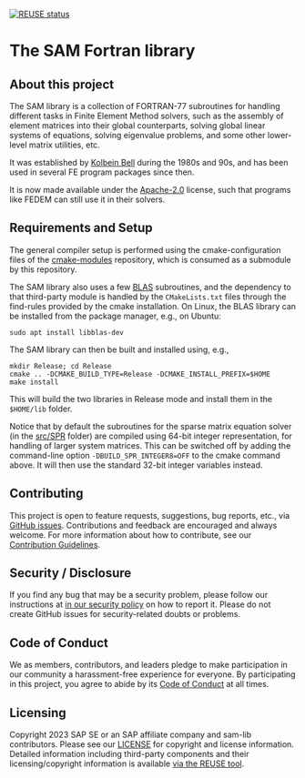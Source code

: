 <!---
  SPDX-FileCopyrightText: 2023 SAP SE

  SPDX-License-Identifier: Apache-2.0
--->

[![REUSE status](https://api.reuse.software/badge/github.com/SAP/sam-lib)](https://api.reuse.software/info/github.com/SAP/sam-lib)

# The SAM Fortran library

## About this project

The SAM library is a collection of FORTRAN-77 subroutines for handling different
tasks in Finite Element Method solvers, such as the assembly of element matrices
into their global counterparts, solving global linear systems of equations,
solving eigenvalue problems, and some other lower-level matrix utilities, etc.

It was established by
[Kolbein Bell](https://app.cristin.no/results/show.jsf?id=328216) during the
1980s and 90s, and has been used in several FE program packages since then.

It is now made available under the
[Apache-2.0](https://spdx.org/licenses/Apache-2.0.html) license,
such that programs like FEDEM can still use it in their solvers.

## Requirements and Setup

The general compiler setup is performed using the cmake-configuration files of
the [cmake-modules](https://github.com/SAP/cmake-modules) repository,
which is consumed as a submodule by this repository.

The SAM library also uses a few [BLAS](https://www.netlib.org/blas/) subroutines,
and the dependency to that third-party module is handled by the `CMakeLists.txt`
files through the find-rules provided by the cmake installation.
On Linux, the BLAS library can be installed from the package manager,
e.g., on Ubuntu:

    sudo apt install libblas-dev

The SAM library can then be built and installed using, e.g.,

    mkdir Release; cd Release
    cmake .. -DCMAKE_BUILD_TYPE=Release -DCMAKE_INSTALL_PREFIX=$HOME
    make install

This will build the two libraries in Release mode and install them
in the `$HOME/lib` folder.

Notice that by default the subroutines for the sparse matrix equation solver (in
the [src/SPR](src/SPR) folder) are compiled using 64-bit integer representation,
for handling of larger system matrices. This can be switched off by adding the
command-line option `-DBUILD_SPR_INTEGER8=OFF` to the cmake command above.
It will then use the standard 32-bit integer variables instead.

## Contributing

This project is open to feature requests, suggestions, bug reports, etc.,
via [GitHub issues](https://github.com/SAP/sam-lib/issues).
Contributions and feedback are encouraged and always welcome.
For more information about how to contribute,
see our [Contribution Guidelines](.github/CONTRIBUTING.md).

## Security / Disclosure

If you find any bug that may be a security problem, please follow our instructions at [in our security policy](https://github.com/SAP/sam-lib/security/policy) on how to report it. Please do not create GitHub issues for security-related doubts or problems.

## Code of Conduct

We as members, contributors, and leaders pledge to make participation in our community a harassment-free experience for everyone. By participating in this project, you agree to abide by its [Code of Conduct](https://github.com/SAP/.github/blob/main/CODE_OF_CONDUCT.md) at all times.

## Licensing

Copyright 2023 SAP SE or an SAP affiliate company and sam-lib contributors. Please see our [LICENSE](LICENSE) for copyright and license information. Detailed information including third-party components and their licensing/copyright information is available [via the REUSE tool](https://api.reuse.software/info/github.com/SAP/sam-lib).
